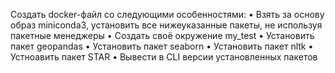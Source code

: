 Создать docker-файл со следующими особенностями:
    • Взять за основу образ miniconda3, установить все нижеуказанные пакеты, не используя пакетные менеджеры
    • Создать своё окружение my_test
    • Установить пакет geopandas
    • Установить пакет seaborn
    • Установить пакет  nltk
    • Устноавить пакет STAR
    • Вывести в CLI версии установленных пакетов